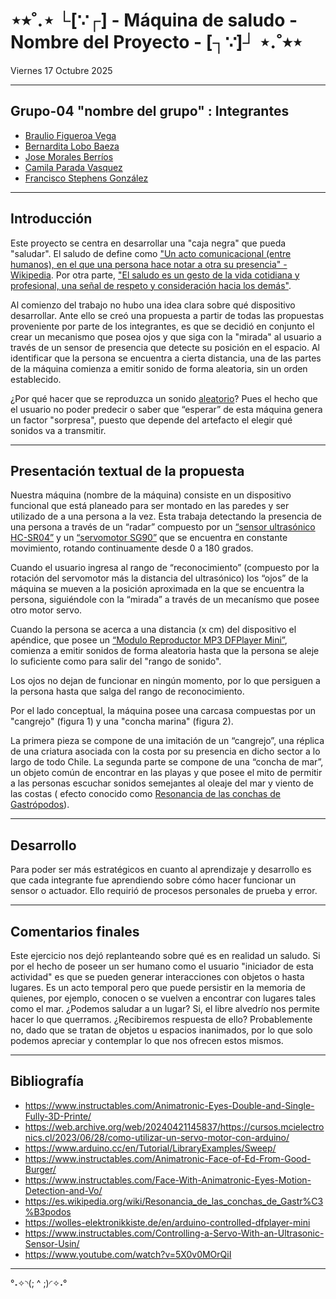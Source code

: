 # ⋆⭒˚.⋆ └[∵┌] - Máquina de saludo - Nombre del Proyecto - [┐∵]┘ ⋆.˚⭒⋆

Viernes 17 Octubre 2025

***
## Grupo-04 "nombre del grupo" : Integrantes

- [Braulio Figueroa Vega](https://github.com/brauliofigueroa2001)
- [Bernardita Lobo Baeza](https://github.com/Bernardita-lobo)
- [Jose Morales Berríos](https://github.com/jotamorales-romulus)
- [Camila Parada Vasquez](https://github.com/Camila-Parada)
- [Francisco Stephens González](https://github.com/FranUDP)

***
## Introducción

Este proyecto se centra en desarrollar una "caja negra" que pueda "saludar".
El saludo de define como ["Un acto comunicacional (entre humanos), en el que una persona hace notar a otra su presencia" - Wikipedia](https://es.wikipedia.org/wiki/Saludo). Por otra parte, ["El saludo es un gesto de la vida cotidiana y profesional, una señal de respeto y consideración hacia los demás"](https://123emprende.com/blog/la-importancia-de-saludar-correctamente/).

Al comienzo del trabajo no hubo una idea clara sobre qué dispositivo desarrollar. Ante ello se creó una propuesta a partir de todas las propuestas proveniente por parte de los integrantes, es que se decidió en conjunto el crear un mecanismo que posea ojos y que siga con la "mirada" al usuario a través de un sensor de presencia que detecte su posición en el espacio. Al identificar que la persona se encuentra a cierta distancia, una de las partes de la máquina comienza a emitir sonido de forma aleatoria, sin un orden establecido.

¿Por qué hacer que se reproduzca un sonido [aleatorio](https://es.wikipedia.org/wiki/Azar#:~:text=El%20azar%20es%20una%20casualidad,Azar%20en%20matem%C3%A1ticas)?
Pues el hecho que el usuario no poder predecir o saber que “esperar” de esta máquina genera un factor "sorpresa", puesto que depende del artefacto el elegir qué sonidos va a transmitir.


***

## Presentación textual de la propuesta

Nuestra máquina (nombre de la máquina) consiste en un dispositivo funcional que está planeado para ser montado en las paredes y ser utilizado de a una persona a la vez.
Esta trabaja detectando la presencia de una persona a través de un “radar” compuesto por un [“sensor ultrasónico HC-SR04”]( https://www.alldatasheet.com/html-pdf/1132204/ETC2/HCSR04/110/1/HCSR04.html) y un [“servomotor SG90”](https://arduino.cl/producto/micro-servo-motor-sg90-9g/?srsltid=AfmBOopUK1FSSvEOeee794pcjIBccD8B2MQF36GlEjuMTAzqI4rHkSnN) que se encuentra en constante movimiento, rotando continuamente desde 0 a 180 grados.

Cuando el usuario ingresa al rango de “reconocimiento” (compuesto por la rotación del servomotor más la distancia del ultrasónico) los “ojos” de la máquina se mueven a la posición aproximada en la que se encuentra la persona, siguiéndole con la “mirada” a través de un mecanísmo que posee otro motor servo.

Cuando la persona se acerca a una distancia (x cm) del dispositivo el apéndice, que posee un [“Modulo Reproductor MP3 DFPlayer Mini”](https://afel.cl/products/modulo-reproductor-mp3-dfplayer-mini?_pos=1&_psq=mp3&_ss=e&_v=1.0), comienza a emitir sonidos de forma aleatoria hasta que la persona se aleje lo suficiente como para salir del "rango de sonido".

Los ojos no dejan de funcionar en ningún momento, por lo que persiguen a la persona hasta que salga del rango de reconocimiento.

Por el lado conceptual, la máquina posee una carcasa compuestas por un "cangrejo" (figura 1) y una "concha marina" (figura 2).

La primera pieza se compone de una imitación de un “cangrejo”, una réplica de una criatura asociada con la costa por su presencia en dicho sector a lo largo de todo Chile. La segunda parte se compone de una “concha de mar”, un objeto común de encontrar en las playas y que posee el mito de permitir a las personas escuchar sonidos semejantes al oleaje del mar y viento de las costas ( efecto conocido como [Resonancia de las conchas de Gastrópodos](https://es.wikipedia.org/wiki/Resonancia_de_las_conchas_de_Gastr%C3%B3podos)).

***

## Desarrollo

Para poder ser más estratégicos en cuanto al aprendizaje y desarrollo es que cada integrante fue aprendiendo sobre cómo hacer funcionar un sensor o actuador. Ello requirió de procesos personales de prueba y error.


***

## Comentarios finales 

Este ejercicio nos dejó replanteando sobre qué es en realidad un saludo. Si por el hecho de poseer un ser humano como el usuario "iniciador de esta actividad" es que se pueden generar interacciones con objetos o hasta lugares. Es un acto temporal pero que puede persistir en la memoria de quienes, por ejemplo, conocen o se vuelven a encontrar con lugares tales como el mar. ¿Podemos saludar a un lugar? Si, el libre alvedrío nos permite hacer lo que querramos. ¿Recibiremos respuesta de ello? Probablemente no, dado que se tratan de objetos u espacios inanimados, por lo que solo podemos apreciar y contemplar lo que nos ofrecen estos mismos.

***

## Bibliografía 

- https://www.instructables.com/Animatronic-Eyes-Double-and-Single-Fully-3D-Printe/
- https://web.archive.org/web/20240421145837/https://cursos.mcielectronics.cl/2023/06/28/como-utilizar-un-servo-motor-con-arduino/
- https://www.arduino.cc/en/Tutorial/LibraryExamples/Sweep/
- https://www.instructables.com/Animatronic-Face-of-Ed-From-Good-Burger/
- https://www.instructables.com/Face-With-Animatronic-Eyes-Motion-Detection-and-Vo/
- https://es.wikipedia.org/wiki/Resonancia_de_las_conchas_de_Gastr%C3%B3podos
- https://wolles-elektronikkiste.de/en/arduino-controlled-dfplayer-mini
- https://www.instructables.com/Controlling-a-Servo-With-an-Ultrasonic-Sensor-Usin/
- https://www.youtube.com/watch?v=5X0v0MOrQiI



***

°˖✧◝(; ^ ;)◜✧˖°





